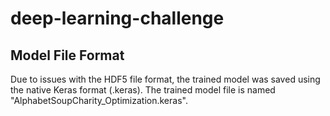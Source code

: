 # deep-learning-challenge
## Model File Format
Due to issues with the HDF5 file format, the trained model was saved using the native Keras format (.keras). The trained model file is named "AlphabetSoupCharity_Optimization.keras".

